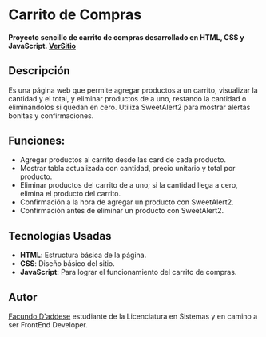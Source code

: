 
# Carrito de Compras

#### Proyecto sencillo de carrito de compras desarrollado en HTML, CSS y JavaScript. [VerSitio](https://facudaddese.github.io/proyecto-primer-carrito/)

## Descripción
Es una página web que permite agregar productos a un carrito, visualizar la cantidad y el total, y eliminar productos de a uno, restando la cantidad o eliminándolos si quedan en cero. Utiliza SweetAlert2 para mostrar alertas bonitas y confirmaciones.

## Funciones:
-   Agregar productos al carrito desde las card de cada producto.
-   Mostrar tabla actualizada con cantidad, precio unitario y total por producto.    
-   Eliminar productos del carrito de a uno; si la cantidad llega a cero, elimina el producto del carrito.    
-   Confirmación a la hora de agregar un producto con SweetAlert2.
-   Confirmación antes de eliminar un producto con SweetAlert2.

## Tecnologías Usadas
- **HTML**:  Estructura básica de la página.
- **CSS**: Diseño básico del sitio.
- **JavaScript**: Para lograr el funcionamiento del carrito de compras.

## Autor

[Facundo D'addese](https://www.linkedin.com/in/facundo-d-addese-797b241aa/) estudiante de la Licenciatura en Sistemas y en camino a ser FrontEnd Developer.
